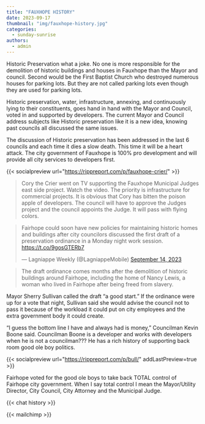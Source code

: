 ```yaml
---
title: "FAUXHOPE HISTORY"
date: 2023-09-17
thumbnail: "img/fauxhope-history.jpg"
categories: 
  - sunday-sunrise
authors: 
  - admin
---
```


Historic Preservation what a joke. No one is more responsible for the demolition of historic buildings and houses in Fauxhope than the Mayor and council. Second would be the First Baptist Church who destroyed numerous houses for parking lots. But they are not called parking lots even though they are used for parking lots.

Historic preservation, water, infrastructure, annexing, and continuously lying to their constituents, goes hand in hand with the Mayor and Council, voted in and supported by developers. The current Mayor and Council address subjects like Historic preservation like it is a new idea, knowing past councils all discussed the same issues.

The discussion of Historic preservation has been addressed in the last 6 councils and each time it dies a slow death. This time it will be a heart attack. The city government of Fauxhope is 100% pro development and will provide all city services to developers first.

{{< socialpreview url="https://rippreport.com/p/fauxhope-crier/" >}}

> Cory the Crier went on TV supporting the Fauxhope Municipal Judges east side project. Watch the video. The priority is infrastructure for commercial projects. It is obvious that Cory has bitten the poison apple of developers. The council will have to approve the Judges project and the council appoints the Judge. It will pass with flying colors.

<blockquote class="twitter-tweet"><p lang="en" dir="ltr">Fairhope could soon have new policies for maintaining historic homes and buildings after city councilors discussed the first draft of a preservation ordinance in a Monday night work session. <a href="https://t.co/9gosGTERb7">https://t.co/9gosGTERb7</a></p>&mdash; Lagniappe Weekly (@LagniappeMobile) <a href="https://twitter.com/LagniappeMobile/status/1702408145639702580?ref_src=twsrc%5Etfw">September 14, 2023</a></blockquote>

> The draft ordinance comes months after the demolition of historic buildings around Fairhope, including the home of Nancy Lewis, a woman who lived in Fairhope after being freed from slavery.

Mayor Sherry Sullivan called the draft “a good start.” If the ordinance were up for a vote that night, Sullivan said she would advise the council not to pass it because of the workload it could put on city employees and the extra government body it could create.

“I guess the bottom line I have and always had is money,” Councilman Kevin Boone said. Councilman Boone is a developer and works with developers when he is not a councilman??? He has a rich history of supporting back room good ole boy politics.

{{< socialpreview url="https://rippreport.com/p/bull/" addLastPreview=true >}}

Fairhope voted for the good ole boys to take back TOTAL control of Fairhope city government. When I say total control I mean the Mayor/Utility Director, City Council, City Attorney and the Municipal Judge.

{{< chat history >}}

{{< mailchimp >}}
